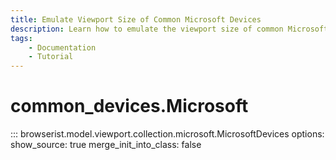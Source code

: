 ```yaml
---
title: Emulate Viewport Size of Common Microsoft Devices
description: Learn how to emulate the viewport size of common Microsoft devices in Browserist. Includes code examples for beginners and advanced users for web scraping and browser automation.
tags:
    - Documentation
    - Tutorial
---
```


# common_devices.Microsoft

::: browserist.model.viewport.collection.microsoft.MicrosoftDevices
    options:
      show_source: true
      merge_init_into_class: false
